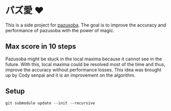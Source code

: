 # パズ愛 ❤️

This is a side project for [pazusoba](https://github.com/HenryQuan/pazusoba). The goal is to improve the accuracy and performance of pazusoba with the power of magic.

## Max score in 10 steps

Pazusoba might be stuck in the local maxima because it cannot see in the future. With this, local maxima could be resolved most of the time and thus, improve the accuracy without performance losses. This idea was brought up by Cody senpai and it is an improvement on the algorithm.

## Setup

```console
git submodule update --init --recursive
```
